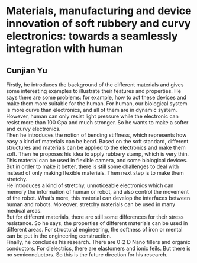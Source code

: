 # Materials, manufacturing and device innovation of soft rubbery and curvy electronics: towards a seamlessly integration with human
## Cunjian Yu

Firstly, he introduces the background of the different materials and gives some interesting examples to illustrate their features and properties. He says there are some problems: for example, how to act these devices and make them more suitable for the human. For human, our biological system is more curve than electronics, and all of them are in dynamic system. However, human can only resist light pressure while the electronic can resist more than 100 Gpa and much stronger. So he wants to make a softer and curvy electronics.   
Then he introduces the notion of bending stiffness, which represents how easy a kind of materials can be bend. Based on the soft standard, different structures and materials can be applied to the electronics and make them soft. Then he proposes his idea to apply rubbery stamp, which is very thin. This material can be used in flexible camera, and some biological devices. But in order to make it better, there is still some challenges to deal with instead of only making flexible materials. Then next step is to make them stretchy.   
He introduces a kind of stretchy, unnoticeable electronics which can memory the information of human or robot, and also control the movement of the robot. What’s more, this material can develop the interfaces between human and robots. Moreover, stretchy materials can be used in many medical areas.   
But for different materials, there are still some differences for their stress resistance. So he says, the properties of different materials can be used in different areas. For structural engineering, the softness of iron or mental can be put in the engineering construction.   
Finally, he concludes his research. There are 0-2 D Nano fillers and organic conductors. For dielectrics, there are elastomers and ionic feils. But there is no semiconductors. So this is the future direction for his research.  

